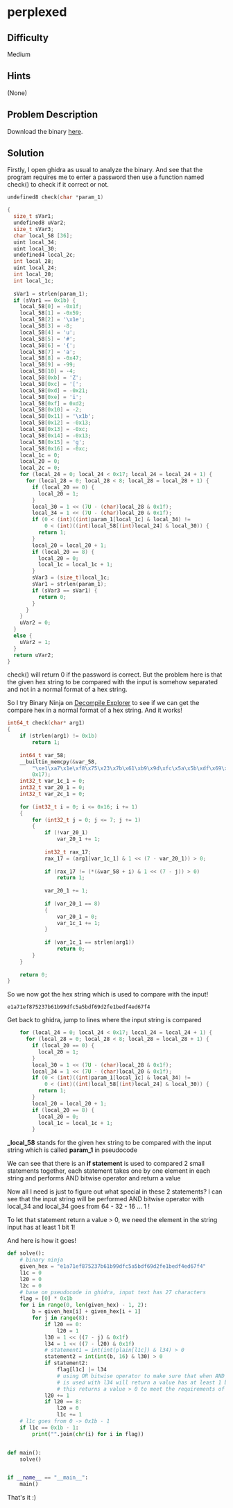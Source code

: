 # perplexed 
## Difficulty
Medium 
## Hints 
(None)
## Problem Description
Download the binary [here](https://challenge-files.picoctf.net/c_verbal_sleep/2326718ce11c5c89056a46fce49a5e46ab80e02d551d87744306ae43a4767e06/perplexed).
## Solution
Firstly, I open ghidra as usual to analyze the binary. And see that the program requires me to enter a password then use a function named check() to check if it correct or not. 
```C
undefined8 check(char *param_1)

{
  size_t sVar1;
  undefined8 uVar2;
  size_t sVar3;
  char local_58 [36];
  uint local_34;
  uint local_30;
  undefined4 local_2c;
  int local_28;
  uint local_24;
  int local_20;
  int local_1c;
  
  sVar1 = strlen(param_1);
  if (sVar1 == 0x1b) {
    local_58[0] = -0x1f;
    local_58[1] = -0x59;
    local_58[2] = '\x1e';
    local_58[3] = -8;
    local_58[4] = 'u';
    local_58[5] = '#';
    local_58[6] = '{';
    local_58[7] = 'a';
    local_58[8] = -0x47;
    local_58[9] = -99;
    local_58[10] = -4;
    local_58[0xb] = 'Z';
    local_58[0xc] = '[';
    local_58[0xd] = -0x21;
    local_58[0xe] = 'i';
    local_58[0xf] = 0xd2;
    local_58[0x10] = -2;
    local_58[0x11] = '\x1b';
    local_58[0x12] = -0x13;
    local_58[0x13] = -0xc;
    local_58[0x14] = -0x13;
    local_58[0x15] = 'g';
    local_58[0x16] = -0xc;
    local_1c = 0;
    local_20 = 0;
    local_2c = 0;
    for (local_24 = 0; local_24 < 0x17; local_24 = local_24 + 1) {
      for (local_28 = 0; local_28 < 8; local_28 = local_28 + 1) {
        if (local_20 == 0) {
          local_20 = 1;
        }
        local_30 = 1 << (7U - (char)local_28 & 0x1f);
        local_34 = 1 << (7U - (char)local_20 & 0x1f);
        if (0 < (int)((int)param_1[local_1c] & local_34) !=
            0 < (int)((int)local_58[(int)local_24] & local_30)) {
          return 1;
        }
        local_20 = local_20 + 1;
        if (local_20 == 8) {
          local_20 = 0;
          local_1c = local_1c + 1;
        }
        sVar3 = (size_t)local_1c;
        sVar1 = strlen(param_1);
        if (sVar3 == sVar1) {
          return 0;
        }
      }
    }
    uVar2 = 0;
  }
  else {
    uVar2 = 1;
  }
  return uVar2;
}
```
check() will return 0 if the password is correct. But the problem here is that the given hex string to be compared with the input is somehow separated and not in a normal format of a hex string. 

So I try Binary Ninja on [Decompile Explorer](https://dogbolt.org/) to see if we can get the compare hex in a normal format of a hex string. And it works!
```C
int64_t check(char* arg1)
{
    if (strlen(arg1) != 0x1b)
        return 1;
    
    int64_t var_58;
    __builtin_memcpy(&var_58, 
        "\xe1\xa7\x1e\xf8\x75\x23\x7b\x61\xb9\x9d\xfc\x5a\x5b\xdf\x69\xd2\xfe\x1b\xed\xf4\xed\x67\xf4", 
        0x17);
    int32_t var_1c_1 = 0;
    int32_t var_20_1 = 0;
    int32_t var_2c_1 = 0;
    
    for (int32_t i = 0; i <= 0x16; i += 1)
    {
        for (int32_t j = 0; j <= 7; j += 1)
        {
            if (!var_20_1)
                var_20_1 += 1;
            
            int32_t rax_17;
            rax_17 = (arg1[var_1c_1] & 1 << (7 - var_20_1)) > 0;
            
            if (rax_17 != (*(&var_58 + i) & 1 << (7 - j)) > 0)
                return 1;
            
            var_20_1 += 1;
            
            if (var_20_1 == 8)
            {
                var_20_1 = 0;
                var_1c_1 += 1;
            }
            
            if (var_1c_1 == strlen(arg1))
                return 0;
        }
    }
    
    return 0;
}
```
So we now got the hex string which is used to compare with the input! 
```
e1a71ef875237b61b99dfc5a5bdf69d2fe1bedf4ed67f4
```
Get back to ghidra, jump to lines where the input string is compared 
```C
    for (local_24 = 0; local_24 < 0x17; local_24 = local_24 + 1) {
      for (local_28 = 0; local_28 < 8; local_28 = local_28 + 1) {
        if (local_20 == 0) {
          local_20 = 1;
        }
        local_30 = 1 << (7U - (char)local_28 & 0x1f);
        local_34 = 1 << (7U - (char)local_20 & 0x1f);
        if (0 < (int)((int)param_1[local_1c] & local_34) !=
            0 < (int)((int)local_58[(int)local_24] & local_30)) {
          return 1;
        }
        local_20 = local_20 + 1;
        if (local_20 == 8) {
          local_20 = 0;
          local_1c = local_1c + 1;
        }
```
**_local_58** stands for the given hex string to be compared with the input string which is called **param_1** in pseudocode

We can see that there is an **if statement** is used to compared 2 small statements together, each statement takes one by one element in each string and performs AND bitwise operator and return a value

Now all I need is just to figure out what special in these 2 statements? I can see that the input string will be performed AND bitwise operator with local_34 and local_34 goes from 64 - 32 - 16 ... 1 ! 

To let that statement return a value > 0, we need the element in the string input has at least 1 bit 1!

And here is how it goes!

```python
def solve():
    # binary ninja
    given_hex = "e1a71ef875237b61b99dfc5a5bdf69d2fe1bedf4ed67f4"
    l1c = 0
    l20 = 0
    l2c = 0
    # base on pseudocode in ghidra, input text has 27 characters
    flag = [0] * 0x1b
    for i in range(0, len(given_hex) - 1, 2):
        b = given_hex[i] + given_hex[i + 1]
        for j in range(8):
            if l20 == 0:
                l20 = 1
            l30 = 1 << ((7 - j) & 0x1f)
            l34 = 1 << ((7 - l20) & 0x1f)
            # statement1 = int(int(plain[l1c]) & l34) > 0
            statement2 = int(int(b, 16) & l30) > 0
            if statement2:
                flag[l1c] |= l34
                # using OR bitwise operator to make sure that when AND bitwise operator
                # is used with l34 will return a value has at least 1 bit 1 in it
                # this returns a value > 0 to meet the requirements of the statement1
            l20 += 1
            if l20 == 8:
                l20 = 0
                l1c += 1
    # l1c goes from 0 -> 0x1b - 1
    if l1c == 0x1b - 1:
        print("".join(chr(i) for i in flag))


def main():
    solve()


if __name__ == "__main__":
    main()
```
That's it :) 
